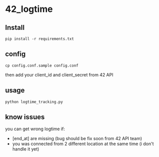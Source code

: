 # 42_logtime## Install```pip install -r requirements.txt```## config```cp config.conf.sample config.conf```then add your client_id and client_secret from 42 API## usage```python logtime_tracking.py```## know issuesyou can get wrong logtime if:- [end_at] are missing (bug should be fix soon from 42 API team)- you was connected from 2 different location at the same time (i don't handle it yet)
